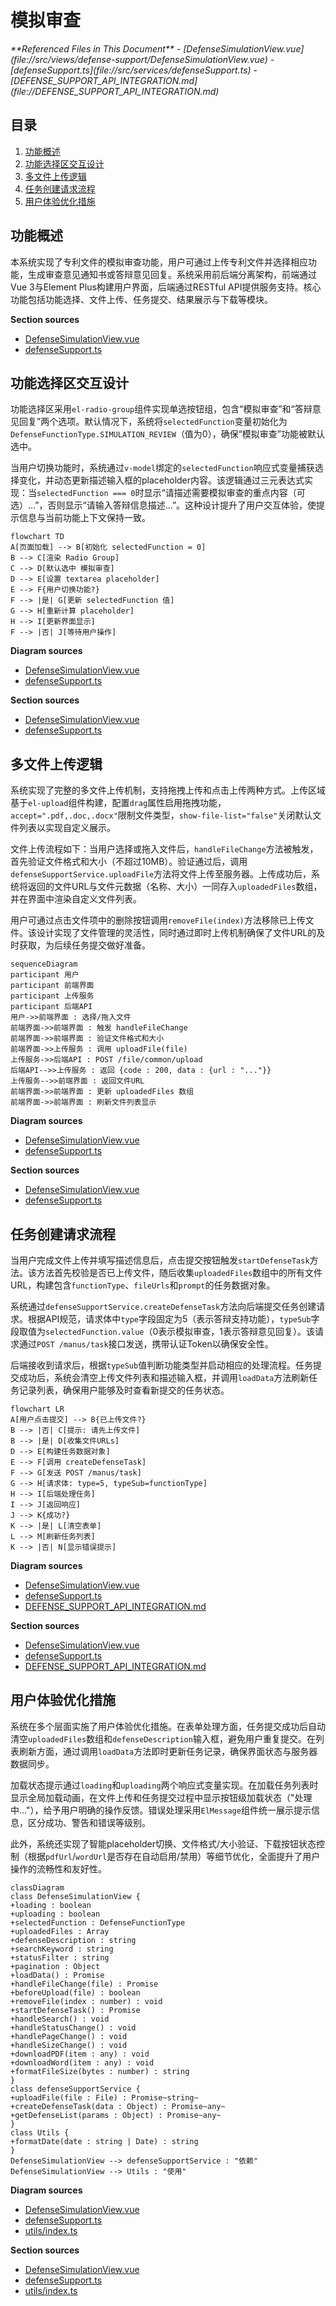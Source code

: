 # 模拟审查

<cite>
**Referenced Files in This Document**   
- [DefenseSimulationView.vue](file://src/views/defense-support/DefenseSimulationView.vue)
- [defenseSupport.ts](file://src/services/defenseSupport.ts)
- [DEFENSE_SUPPORT_API_INTEGRATION.md](file://DEFENSE_SUPPORT_API_INTEGRATION.md)
</cite>

## 目录
1. [功能概述](#功能概述)
2. [功能选择区交互设计](#功能选择区交互设计)
3. [多文件上传逻辑](#多文件上传逻辑)
4. [任务创建请求流程](#任务创建请求流程)
5. [用户体验优化措施](#用户体验优化措施)

## 功能概述

本系统实现了专利文件的模拟审查功能，用户可通过上传专利文件并选择相应功能，生成审查意见通知书或答辩意见回复。系统采用前后端分离架构，前端通过Vue 3与Element Plus构建用户界面，后端通过RESTful API提供服务支持。核心功能包括功能选择、文件上传、任务提交、结果展示与下载等模块。

**Section sources**
- [DefenseSimulationView.vue](file://src/views/defense-support/DefenseSimulationView.vue#L1-L723)
- [defenseSupport.ts](file://src/services/defenseSupport.ts#L4-L268)

## 功能选择区交互设计

功能选择区采用`el-radio-group`组件实现单选按钮组，包含“模拟审查”和“答辩意见回复”两个选项。默认情况下，系统将`selectedFunction`变量初始化为`DefenseFunctionType.SIMULATION_REVIEW`（值为0），确保“模拟审查”功能被默认选中。

当用户切换功能时，系统通过`v-model`绑定的`selectedFunction`响应式变量捕获选择变化，并动态更新描述输入框的placeholder内容。该逻辑通过三元表达式实现：当`selectedFunction === 0`时显示“请描述需要模拟审查的重点内容（可选）...”，否则显示“请输入答辩信息描述...”。这种设计提升了用户交互体验，使提示信息与当前功能上下文保持一致。

```mermaid
flowchart TD
A[页面加载] --> B[初始化 selectedFunction = 0]
B --> C[渲染 Radio Group]
C --> D[默认选中 模拟审查]
D --> E[设置 textarea placeholder]
E --> F{用户切换功能?}
F --> |是| G[更新 selectedFunction 值]
G --> H[重新计算 placeholder]
H --> I[更新界面显示]
F --> |否| J[等待用户操作]
```

**Diagram sources**
- [DefenseSimulationView.vue](file://src/views/defense-support/DefenseSimulationView.vue#L25-L38)
- [defenseSupport.ts](file://src/services/defenseSupport.ts#L4-L7)

**Section sources**
- [DefenseSimulationView.vue](file://src/views/defense-support/DefenseSimulationView.vue#L25-L45)
- [defenseSupport.ts](file://src/services/defenseSupport.ts#L4-L7)

## 多文件上传逻辑

系统实现了完整的多文件上传机制，支持拖拽上传和点击上传两种方式。上传区域基于`el-upload`组件构建，配置`drag`属性启用拖拽功能，`accept=".pdf,.doc,.docx"`限制文件类型，`show-file-list="false"`关闭默认文件列表以实现自定义展示。

文件上传流程如下：当用户选择或拖入文件后，`handleFileChange`方法被触发，首先验证文件格式和大小（不超过10MB）。验证通过后，调用`defenseSupportService.uploadFile`方法将文件上传至服务器。上传成功后，系统将返回的文件URL与文件元数据（名称、大小）一同存入`uploadedFiles`数组，并在界面中渲染自定义文件列表。

用户可通过点击文件项中的删除按钮调用`removeFile(index)`方法移除已上传文件。该设计实现了文件管理的灵活性，同时通过即时上传机制确保了文件URL的及时获取，为后续任务提交做好准备。

```mermaid
sequenceDiagram
participant 用户
participant 前端界面
participant 上传服务
participant 后端API
用户->>前端界面 : 选择/拖入文件
前端界面->>前端界面 : 触发 handleFileChange
前端界面->>前端界面 : 验证文件格式和大小
前端界面->>上传服务 : 调用 uploadFile(file)
上传服务->>后端API : POST /file/common/upload
后端API-->>上传服务 : 返回 {code : 200, data : {url : "..."}}
上传服务-->>前端界面 : 返回文件URL
前端界面->>前端界面 : 更新 uploadedFiles 数组
前端界面->>前端界面 : 刷新文件列表显示
```

**Diagram sources**
- [DefenseSimulationView.vue](file://src/views/defense-support/DefenseSimulationView.vue#L50-L100)
- [defenseSupport.ts](file://src/services/defenseSupport.ts#L62-L85)

**Section sources**
- [DefenseSimulationView.vue](file://src/views/defense-support/DefenseSimulationView.vue#L50-L150)
- [defenseSupport.ts](file://src/services/defenseSupport.ts#L62-L85)

## 任务创建请求流程

当用户完成文件上传并填写描述信息后，点击提交按钮触发`startDefenseTask`方法。该方法首先校验是否已上传文件，随后收集`uploadedFiles`数组中的所有文件URL，构建包含`functionType`、`fileUrls`和`prompt`的任务数据对象。

系统通过`defenseSupportService.createDefenseTask`方法向后端提交任务创建请求。根据API规范，请求体中`type`字段固定为5（表示答辩支持功能），`typeSub`字段取值为`selectedFunction.value`（0表示模拟审查，1表示答辩意见回复）。该请求通过`POST /manus/task`接口发送，携带认证Token以确保安全性。

后端接收到请求后，根据`typeSub`值判断功能类型并启动相应的处理流程。任务提交成功后，系统会清空上传文件列表和描述输入框，并调用`loadData`方法刷新任务记录列表，确保用户能够及时查看新提交的任务状态。

```mermaid
flowchart LR
A[用户点击提交] --> B{已上传文件?}
B --> |否| C[提示: 请先上传文件]
B --> |是| D[收集文件URLs]
D --> E[构建任务数据对象]
E --> F[调用 createDefenseTask]
F --> G[发送 POST /manus/task]
G --> H[请求体: type=5, typeSub=functionType]
H --> I[后端处理任务]
I --> J[返回响应]
J --> K{成功?}
K --> |是| L[清空表单]
L --> M[刷新任务列表]
K --> |否| N[显示错误提示]
```

**Diagram sources**
- [DefenseSimulationView.vue](file://src/views/defense-support/DefenseSimulationView.vue#L200-L250)
- [defenseSupport.ts](file://src/services/defenseSupport.ts#L87-L110)
- [DEFENSE_SUPPORT_API_INTEGRATION.md](file://DEFENSE_SUPPORT_API_INTEGRATION.md#L92-L105)

**Section sources**
- [DefenseSimulationView.vue](file://src/views/defense-support/DefenseSimulationView.vue#L200-L250)
- [defenseSupport.ts](file://src/services/defenseSupport.ts#L87-L110)
- [DEFENSE_SUPPORT_API_INTEGRATION.md](file://DEFENSE_SUPPORT_API_INTEGRATION.md#L92-L105)

## 用户体验优化措施

系统在多个层面实施了用户体验优化措施。在表单处理方面，任务提交成功后自动清空`uploadedFiles`数组和`defenseDescription`输入框，避免用户重复提交。在列表刷新方面，通过调用`loadData`方法即时更新任务记录，确保界面状态与服务器数据同步。

加载状态提示通过`loading`和`uploading`两个响应式变量实现。在加载任务列表时显示全局加载动画，在文件上传和任务提交过程中显示按钮级加载状态（"处理中..."），给予用户明确的操作反馈。错误处理采用`ElMessage`组件统一展示提示信息，区分成功、警告和错误等级别。

此外，系统还实现了智能placeholder切换、文件格式/大小验证、下载按钮状态控制（根据`pdfUrl`/`wordUrl`是否存在自动启用/禁用）等细节优化，全面提升了用户操作的流畅性和友好性。

```mermaid
classDiagram
class DefenseSimulationView {
+loading : boolean
+uploading : boolean
+selectedFunction : DefenseFunctionType
+uploadedFiles : Array
+defenseDescription : string
+searchKeyword : string
+statusFilter : string
+pagination : Object
+loadData() : Promise
+handleFileChange(file) : Promise
+beforeUpload(file) : boolean
+removeFile(index : number) : void
+startDefenseTask() : Promise
+handleSearch() : void
+handleStatusChange() : void
+handlePageChange() : void
+handleSizeChange() : void
+downloadPDF(item : any) : void
+downloadWord(item : any) : void
+formatFileSize(bytes : number) : string
}
class defenseSupportService {
+uploadFile(file : File) : Promise~string~
+createDefenseTask(data : Object) : Promise~any~
+getDefenseList(params : Object) : Promise~any~
}
class Utils {
+formatDate(date : string | Date) : string
}
DefenseSimulationView --> defenseSupportService : "依赖"
DefenseSimulationView --> Utils : "使用"
```

**Diagram sources**
- [DefenseSimulationView.vue](file://src/views/defense-support/DefenseSimulationView.vue#L10-L300)
- [defenseSupport.ts](file://src/services/defenseSupport.ts#L62-L268)
- [utils/index.ts](file://src/utils/index.ts#L5-L21)

**Section sources**
- [DefenseSimulationView.vue](file://src/views/defense-support/DefenseSimulationView.vue#L10-L300)
- [defenseSupport.ts](file://src/services/defenseSupport.ts#L62-L268)
- [utils/index.ts](file://src/utils/index.ts#L5-L21)